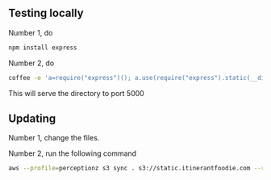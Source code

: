 ## Testing locally

Number 1, do

```bash
npm install express
```

Number 2, do

```bash
coffee -e 'a=require("express")(); a.use(require("express").static(__dirname)); a.listen(5000);'
```

This will serve the directory to port 5000

## Updating

Number 1, change the files.

Number 2, run the following command

```bash
aws --profile=perceptionz s3 sync . s3://static.itinerantfoodie.com --region ap-northeast-2 --exclude '.DS_Store' --exclude 'node_modules/*' --exclude '.git/*' --exclude '.gitignore' --acl public-read
```
